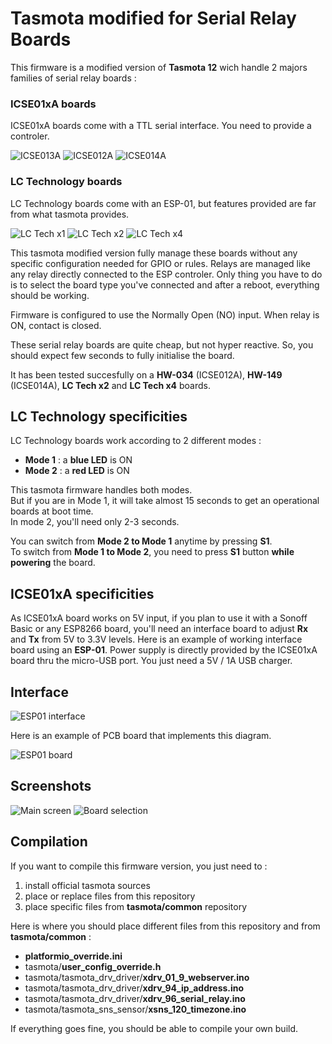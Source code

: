 Tasmota modified for Serial Relay Boards
=============

This firmware is a modified version of **Tasmota 12** wich handle 2 majors families of serial relay boards :

### ICSE01xA boards

ICSE01xA boards come with a TTL serial interface. You need to provide a controler.

![ICSE013A](https://raw.githubusercontent.com/NicolasBernaerts/tasmota/master/serialrelay/screen/serialrelay-icse013a.png) ![ICSE012A](https://raw.githubusercontent.com/NicolasBernaerts/tasmota/master/serialrelay/screen/serialrelay-icse012a.png) ![ICSE014A](https://raw.githubusercontent.com/NicolasBernaerts/tasmota/master/serialrelay/screen/serialrelay-icse014a.png)

 ### LC Technology boards

LC Technology boards come with an ESP-01, but features provided are far from what tasmota provides.

![LC Tech x1](https://raw.githubusercontent.com/NicolasBernaerts/tasmota/master/serialrelay/screen/serialrelay-lctech-x1.png) ![LC Tech x2](https://raw.githubusercontent.com/NicolasBernaerts/tasmota/master/serialrelay/screen/serialrelay-lctech-x2.png) ![LC Tech x4](https://raw.githubusercontent.com/NicolasBernaerts/tasmota/master/serialrelay/screen/serialrelay-lctech-x4.png) 


This tasmota modified version fully manage these boards without any specific configuration needed for GPIO or rules. Relays are managed like any relay directly connected to the ESP controler. Only thing you have to do is to select the board type you've connected and after a reboot, everything should be working.

Firmware is configured to use the Normally Open (NO) input. When relay is ON, contact is closed.

These serial relay boards are quite cheap, but not hyper reactive. So, you should expect few seconds to fully initialise the board.

It has been tested succesfully on a **HW-034** (ICSE012A), **HW-149** (ICSE014A), **LC Tech x2** and **LC Tech x4** boards.

## LC Technology specificities

LC Technology boards work according to 2 different modes :
  * **Mode 1** : a **blue LED** is ON
  * **Mode 2** : a **red LED** is ON
 
This tasmota firmware handles both modes. \
But if you are in Mode 1, it will take almost 15 seconds to get an operational boards at boot time. \
In mode 2, you'll need only 2-3 seconds.

You can switch from **Mode 2 to Mode 1** anytime by pressing **S1**. \
To switch from **Mode 1 to Mode 2**, you need to press **S1** button **while powering** the board. 

## ICSE01xA specificities

As ICSE01xA board works on 5V input, if you plan to use it with a Sonoff Basic or any ESP8266 board, you'll need an interface board to adjust **Rx** and **Tx** from 5V to 3.3V levels. Here is an example of working interface board using an **ESP-01**. Power supply is directly provided by the ICSE01xA board thru the micro-USB port. You just need a 5V / 1A USB charger.

Interface
---------

![ESP01 interface](https://raw.githubusercontent.com/NicolasBernaerts/tasmota/master/serialrelay/screen/tasmota-icse-diagram.png)

Here is an example of PCB board that implements this diagram.

![ESP01 board](https://raw.githubusercontent.com/NicolasBernaerts/tasmota/master/serialrelay/screen/tasmota-icse-pcb.png)

Screenshots
-----------

![Main screen](https://raw.githubusercontent.com/NicolasBernaerts/tasmota/master/serialrelay/screen/tasmota-serialrelay-main.png) ![Board selection](https://raw.githubusercontent.com/NicolasBernaerts/tasmota/master/serialrelay/screen/tasmota-serialrelay-boardselect.png)

Compilation
-----------

If you want to compile this firmware version, you just need to :
1. install official tasmota sources
2. place or replace files from this repository
3. place specific files from **tasmota/common** repository

Here is where you should place different files from this repository and from **tasmota/common** :
* **platformio_override.ini**
* tasmota/**user_config_override.h**
* tasmota/tasmota_drv_driver/**xdrv_01_9_webserver.ino**
* tasmota/tasmota_drv_driver/**xdrv_94_ip_address.ino**
* tasmota/tasmota_drv_driver/**xdrv_96_serial_relay.ino**
* tasmota/tasmota_sns_sensor/**xsns_120_timezone.ino**

If everything goes fine, you should be able to compile your own build.

